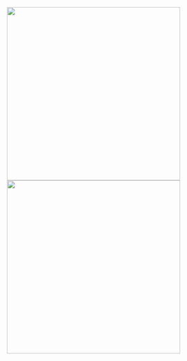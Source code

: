 <div align="center">
  <img src="https://github.com/Lucas-Nascim/register-login/assets/103378076/60b3860a-df9e-4088-8cf0-7101a7b4c0a9" width="400px">
</div>

<div align="center">
  <img src="https://github.com/Lucas-Nascim/register-login/assets/103378076/502b5290-8eff-4ddf-9653-41ba5ffe77f4" width="400px">
</div>
